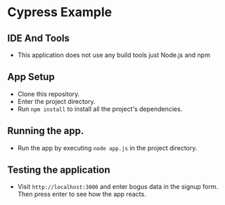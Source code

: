 # Cypress Example

## IDE And Tools

* This application does not use any build tools just Node.js and npm

## App Setup

* Clone this repository.
* Enter the project directory.
* Run `npm install` to install all the project's dependencies.

## Running the app.

* Run the app by executing `node app.js` in the project directory.


## Testing the application

* Visit `http://localhost:3000` and enter bogus data in the signup form. Then press enter to see how the app reacts.
